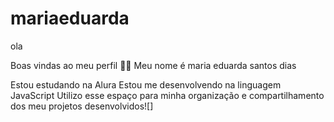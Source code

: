 # mariaeduarda
ola

Boas vindas ao meu perfil 💙💙
Meu nome é maria eduarda santos dias

Estou estudando na Alura
Estou me desenvolvendo na linguagem JavaScript
Utilizo esse espaço para minha organização e compartilhamento dos meu projetos desenvolvidos![]
